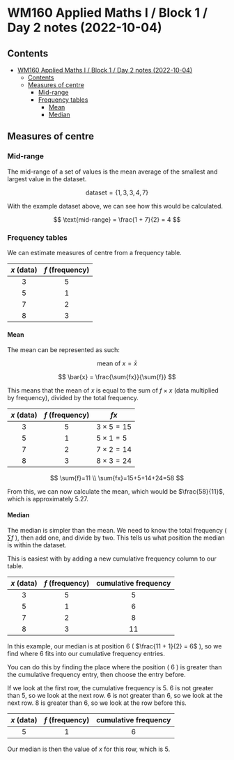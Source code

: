 # WM160 Applied Maths I / Block 1 / Day 2 notes (2022-10-04)

## Contents

- [WM160 Applied Maths I / Block 1 / Day 2 notes (2022-10-04)](#wm160-applied-maths-i--block-1--day-2-notes-2022-10-04)
  - [Contents](#contents)
  - [Measures of centre](#measures-of-centre)
    - [Mid-range](#mid-range)
    - [Frequency tables](#frequency-tables)
      - [Mean](#mean)
      - [Median](#median)

## Measures of centre

### Mid-range

The mid-range of a set of values is the mean average of the smallest and largest value in the dataset.

$$
\text{dataset} = \{ 1, 3, 3, 4, 7 \}
$$

With the example dataset above, we can see how this would be calculated.

$$
\text{mid-range} = \frac{1 + 7}{2} = 4
$$

### Frequency tables

We can estimate measures of centre from a frequency table.

| $x$ (data) | $f$ (frequency) |
| :--------: | :-------------: |
|    $3$     |       $5$       |
|    $5$     |       $1$       |
|    $7$     |       $2$       |
|    $8$     |       $3$       |

#### Mean

The mean can be represented as such:

$$
\text{mean of }x=\bar{x}
$$

$$
\bar{x} = \frac{\sum{fx}}{\sum{f}}
$$

This means that the mean of $x$ is equal to the sum of $f \times x$ (data multiplied by frequency), divided by the total frequency.

| $x$ (data) | $f$ (frequency) | $fx$          |
| :--------: | :-------------: | ------------- |
|    $3$     |       $5$       | $3\times5=15$ |
|    $5$     |       $1$       | $5\times1=5$  |
|    $7$     |       $2$       | $7\times2=14$ |
|    $8$     |       $3$       | $8\times3=24$ |

$$
\sum{f}=11
\\
\sum{fx}=15+5+14+24=58
$$

From this, we can now calculate the mean, which would be $\frac{58}{11}$, which is approximately $5.27$.

#### Median

The median is simpler than the mean. We need to know the total frequency ( $\sum{f}$ ), then add one, and divide by two. This tells us what position the median is within the dataset.

This is easiest with by adding a new cumulative frequency column to our table.

| $x$ (data) | $f$ (frequency) | cumulative frequency |
| :--------: | :-------------: | :------------------: |
|    $3$     |       $5$       |          5           |
|    $5$     |       $1$       |          6           |
|    $7$     |       $2$       |          8           |
|    $8$     |       $3$       |          11          |

In this example, our median is at position $6$ ( $\frac{11 + 1}{2} = 6$ ), so we find where $6$ fits into our cumulative frequency entries.

You can do this by finding the place where the position ( $6$ ) is greater than the cumulative frequency entry, then choose the entry before.

If we look at the first row, the cumulative frequency is $5$. $6$ is not greater than $5$, so we look at the next row. $6$ is not greater than $6$, so we look at the next row. $8$ is greater than $6$, so we look at the row before this.

| $x$ (data) | $f$ (frequency) | cumulative frequency |
| :--------: | :-------------: | :------------------: |
|    $5$     |       $1$       |          6           |

Our median is then the value of $x$ for this row, which is $5$.
